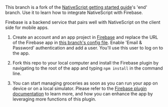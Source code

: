 This branch is a fork of the [NativeScript getting started guide](http://docs.nativescript.org/getting-started)'s 'end' branch. Use it to learn how to integrate NativeScript with Firebase.

Firebase is a backend service that pairs well with NativeScript on the client side for mobile apps.

1. Create an account and an app project in [Firebase](http://www.firebase.com) and replace the URL of the Firebase app in [this branch's config file](https://github.com/NativeScript/sample-Groceries/blob/firebase/app/shared/config.js). Enable 'Email & Password' authentication and add a user. You'll use this user to log on to the app.

2. Fork this repo to your local computer and install the Firebase plugin by navigating to the root of the app and typing `npm install` in the command line.

3. You can start managing groceries as soon as you can run your app on device or on a local simulator. Please refer to the [Firebase plugin documentation](http://plugins.telerik.com/nativescript/plugin/firebase) to learn more, and how you can enhance the app by leveraging more functions of this plugin.
